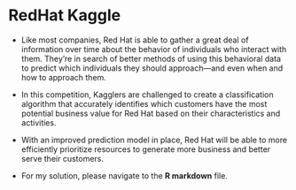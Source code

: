 # RedHat Kaggle
* Like most companies, Red Hat is able to gather a great deal of information over time about the behavior of individuals who interact with them. They’re in search of better methods of using this behavioral data to predict which individuals they should approach—and even when and how to approach them.

* In this competition, Kagglers are challenged to create a classification algorithm that accurately identifies which customers have the most potential business value for Red Hat based on their characteristics and activities.

* With an improved prediction model in place, Red Hat will be able to more efficiently prioritize resources to generate more business and better serve their customers.

* For my solution, please navigate to the **R markdown** file.
